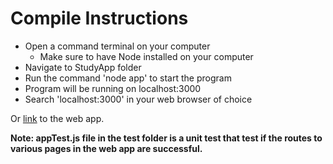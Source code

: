 # Compile Instructions

- Open a command terminal on your computer
  - Make sure to have Node installed on your computer
- Navigate to StudyApp folder
- Run the command 'node app' to start the program
- Program will be running on localhost:3000
- Search 'localhost:3000' in your web browser of choice

Or [link](https://warm-eyrie-11186.herokuapp.com/) to the web app.

**Note: appTest.js file in the test folder is a unit test that test if the routes to various pages in the web app are successful.**
